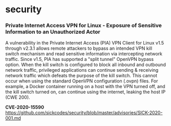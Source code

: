 # security

### Private Internet Access VPN for Linux - Exposure of Sensitive Information to an Unauthorized Actor
A vulnerability in the Private Internet Access (PIA) VPN Client for Linux v1.5 through v2.3.1 allows remote attackers to bypass an intended VPN kill switch mechanism and read sensitive information via intercepting network traffic. Since v1.5, PIA has supported a "split tunnel" OpenVPN bypass option. When the kill switch is configured to block all inbound and outbound network traffic, privileged applications can continue sending & receiving network traffic which defeats the purpose of the kill switch. This cannot occur when using the standard OpenVPN configuration (.ovpn) files. For example, a Docker container running on a host with the VPN turned off, and the kill switch turned on, can continue using the internet, leaking the host IP (CWE 200).

**CVE-2020-15590** https://github.com/sickcodes/security/blob/master/advisories/SICK-2020-001.md
